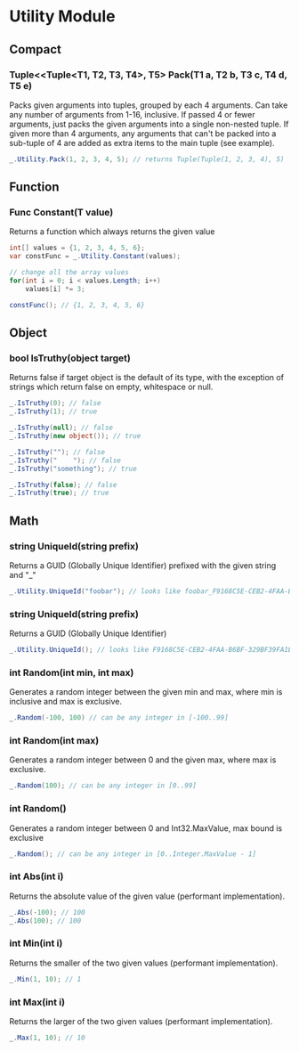 # Utility Module

## Compact
### Tuple\<\<Tuple\<T1, T2, T3, T4\>, T5\> Pack(T1 a, T2 b, T3 c, T4 d, T5 e)
Packs given arguments into tuples, grouped by each 4 arguments. Can take any number of arguments from 1-16, inclusive. If passed 4 or fewer arguments, just packs the given arguments into a single non-nested tuple. If given more than 4 arguments, any arguments that can't be packed into a sub-tuple of 4 are added as extra items to the main tuple (see example).
```csharp
_.Utility.Pack(1, 2, 3, 4, 5); // returns Tuple(Tuple(1, 2, 3, 4), 5)
```

## Function
### Func<T> Constant(T value)
Returns a function which always returns the given value
```csharp
int[] values = {1, 2, 3, 4, 5, 6};
var constFunc = _.Utility.Constant(values);

// change all the array values
for(int i = 0; i < values.Length; i++)
    values[i] *= 3;

constFunc(); // {1, 2, 3, 4, 5, 6}
```

## Object
### bool IsTruthy(object target)
Returns false if target object is the default of its type, with the exception of strings which return false on empty, whitespace or null.
```csharp
_.IsTruthy(0); // false
_.IsTruthy(1); // true

_.IsTruthy(null); // false
_.IsTruthy(new object()); // true

_.IsTruthy(""); // false
_.IsTruthy("    "); // false
_.IsTruthy("something"); // true

_.IsTruthy(false); // false
_.IsTruthy(true); // true
```

## Math
### string UniqueId(string prefix)
Returns a GUID (Globally Unique Identifier) prefixed with the given string and "\_"
```csharp
_.Utility.UniqueId("foobar"); // looks like foobar_F9168C5E-CEB2-4FAA-B6BF-329BF39FA1E4
```

### string UniqueId(string prefix)
Returns a GUID (Globally Unique Identifier)
```csharp
_.Utility.UniqueId(); // looks like F9168C5E-CEB2-4FAA-B6BF-329BF39FA1E4
```

### int Random(int min, int max)
Generates a random integer between the given min and max, where min is inclusive and max is exclusive.
```csharp
_.Random(-100, 100) // can be any integer in [-100..99]
```

### int Random(int max)
Generates a random integer between 0 and the given max, where max is exclusive.
```csharp
_.Random(100); // can be any integer in [0..99]
```

### int Random()
Generates a random integer between 0 and Int32.MaxValue, max bound is exclusive
```csharp
_.Random(); // can be any integer in [0..Integer.MaxValue - 1]
```

### int Abs(int i)
Returns the absolute value of the given value (performant implementation).
```csharp
_.Abs(-100); // 100
_.Abs(100); // 100
```

### int Min(int i)
Returns the smaller of the two given values (performant implementation).
```csharp
_.Min(1, 10); // 1
```

### int Max(int i)
Returns the larger of the two given values (performant implementation).
```csharp
_.Max(1, 10); // 10
```
